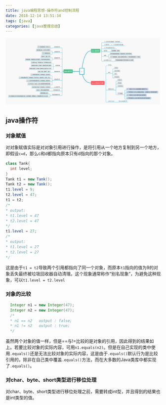 ```yaml
---
title: java编程思想-操作符and控制流程
date: 2018-12-14 13:51:34
tags: [java]
categories: [java整理总结]
---
```

![](java编程思想-操作符and控制流程/pic1.png)                                                                    
## java操作符
### 对象赋值
对对象赋值实际是对对象引用进行操作，是将引用从一个地方复制到另一个地方，即假设`c=d`，那么c和d都指向原本只有d指向的那个对象。
```java
class Tank{
  int level;
}
Tank t1 = new Tank();
Tank t2 = new Tank();
t1.level = 9;
t2.level = 47;
t1 = t2;
/*
* output:
* t1.level = 47
* t2.level = 47
*/
t1.level = 27;
/*
* output:
* t1.level = 27
* t2.level = 27
*/
```
这是由于`t1 = t2`导致两个引用都指向了同一个对象，而原本`t1`指向的值为9的对象丢失最终被垃圾回收器自动清理。这个现象通常称作“别名现象”，为避免这种现象，可以`t1.level = t2.level`
### 对象的比较
```java
  Integer n1 = new Integer(47);
  Integer n2 = new Integer(47);
  /*
  * n1 == n2   output : false;
  * n1 != n2   output : true;
  */
```
虽然两个对象的值一样，但是==与!=比较的是对象的引用，因此得到的结果如上。若要比较对象的实际内容，可用`n1.equals(n2)`。但是在自己实现的类中使用`.equals()`还是无法比较对象的实际内容，这是由于`.equals()`默认行为是比较引用的，除非在自己类中覆盖`.equals()`方法，而在大多数的Java类库中都实现了`.equals()`。
### 对char、byte、short类型进行移位处理
对char、byte、short类型进行移位处理之前，需要转成int型，并且得到的结果也是int类型的值。

